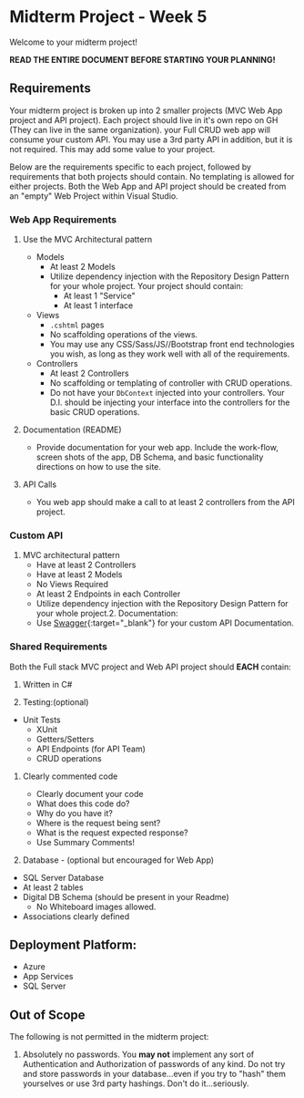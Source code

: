 # Midterm Project - Week 5

Welcome to your midterm project! 

**READ THE ENTIRE DOCUMENT BEFORE STARTING YOUR PLANNING!**

## Requirements

Your midterm project is broken up into 2 smaller projects (MVC Web App project and API project). Each project should live in it's own repo on GH (They can live in the same organization).
your Full CRUD web app will consume your custom API. You may use a 3rd party
API in addition, but it is not required. This may add some value to your project. 

Below are the requirements specific to each project, followed by requirements that both projects should contain. No templating is allowed for either projects. Both the Web App and API project should be created from an "empty" Web Project within Visual Studio. 

### Web App Requirements
1. Use the MVC Architectural pattern
	- Models
      - At least 2 Models
	  - Utilize dependency injection with the Repository Design Pattern for your whole project. Your project should contain:
		- At least 1 "Service"
		- At least 1 interface
	- Views 
      - `.cshtml` pages
	  - No scaffolding operations of the views. 
	  - You may use any CSS/Sass/JS//Bootstrap front end technologies you wish, as long as they work well with all of the requirements.
	- Controllers
      - At least 2 Controllers
	  - No scaffolding or templating of controller with CRUD operations.
	  - Do not have your `DbContext` injected into your controllers. Your D.I. should be injecting your interface into the controllers for the basic CRUD operations.

1. Documentation (README)
     - Provide documentation for your web app. Include
     the work-flow, screen shots of the app, DB Schema, and basic
    functionality directions on how to use the site.

1. API Calls
	- You web app should make a call to at least 2 controllers from the API project. 

### Custom API
1. MVC architectural pattern
   - Have at least 2 Controllers
   - Have at least 2 Models
   - No Views Required
   - At least 2 Endpoints in each Controller
   - Utilize dependency injection with the Repository Design Pattern for your whole project.2. Documentation:
   - Use [Swagger](https://docs.microsoft.com/en-us/aspnet/core/tutorials/web-api-help-pages-using-swagger?view=aspnetcore-2.1){:target="_blank"}  for your custom API Documentation.


### Shared Requirements
Both the Full stack MVC project and Web API project should **EACH** contain:

1. Written in C#

1. Testing:(optional)
  - Unit Tests
	- XUnit
	- Getters/Setters
	- API Endpoints (for API Team)
	- CRUD operations

1. Clearly commented code
	- Clearly document your code 
	- What does this code do?
	- Why do you have it?
	- Where is the request being sent?
	- What is the request expected response?
    - Use Summary Comments!

1. Database - (optional but encouraged for Web App)
  - SQL Server Database
  - At least 2 tables
  - Digital DB Schema (should be present in your Readme)
	- No Whiteboard images allowed.
  - Associations clearly defined

## Deployment Platform:
- Azure
- App Services
- SQL Server


## Out of Scope
The following is not permitted in the midterm project:

1. Absolutely no passwords. You **may not** implement any sort of Authentication and Authorization of passwords of any kind. Do not try and store passwords in your database...even if you try to "hash" them yourselves or use 3rd party hashings. Don't do it...seriously.

